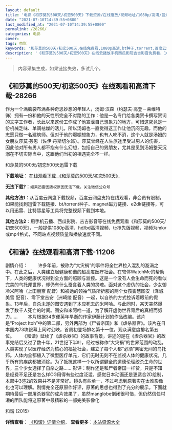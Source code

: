 ```yaml
---
layout: default
title: '电影《和莎莫的500天/初恋500天》下载资源/在线播放/视频地址/1080p/高清/蓝光'
date: "2021-07-10T14:39:55+0800"
last_modified_at: "2021-07-10T14:39:55+0800"
permalink: /28266/
categories: 电影
cover:
tags: 电影
keywords: '和莎莫的500天/初恋500天,在线免费看,1080p高清,bt种子,torrent,百度云盘,magnet,磁力链,迅雷下载资源'
description: '《和莎莫的500天/初恋500天》在线云播放手机西瓜影院吉吉影音免费看，1080p高清bd/hd未删减完整版和tc抢先枪版，mkv/mp4格式，附带bt/torrent种子、magnet/磁力链、百度云盘、网盘资源迅雷下载链接'
---
```


>内容采集生成，如果链接失效，多试几个。


## 《和莎莫的500天/初恋500天》在线观看和高清下载-28266

作为一个满脑袋布满各种奇思妙想的年轻人，汤姆·汉森（约瑟夫·高登－莱维特饰）拥有一份和他的天性所完全不对路的工作：他是一名专门给各类贺卡撰写贺词的文字工作者，长此以来这份工作成了他宣泄自己想象力的地方，可惜这究竟是一份机械乏味、单调枯燥的活儿，所以汤姆也一直觉得这工作让他沉闷无趣，而他的志愿只做一名建筑师。但对于他的爆棚想象力，也有人吃不消，这个人就是汤姆的女朋友莎莫·芬恩（佐伊&middot;丹斯切尔饰）。莎莫曾经在人生旅途里受过男人的伤害，因此他对所有男人都不抱有什么幻想，包括自己的男朋友，尤其是见到汤姆整天沉溺在不切实际当中，这跟他们当初的相遇完全不一样。


和莎莫的500天/初恋500天迅雷下载

**下载地址**： [在线观看下载 《和莎莫的500天/初恋500天》](https://www.993dy.com//vod-detail-id-20245.html) 


**无法下载?**：`如果迅雷因版权原因无法下载，关注微信公众号 `

**其他方法1**：从百度云网盘下载视频，百度云网盘支持在线观看，非会员有限制，如果能找到迅雷下载链接、bt/torrent种子、magnet磁力链接、e2dk链接等，可以用迅雷、比特彗星等工具将完整视频下载到本地。

**其他方法2**：用手机云播、西瓜影院、吉吉影音等在线免费观看《和莎莫的500天/初恋500天》，一般提供1080p高清、hd/bd高清视频、tc抢先版视频，视频为mkv或mp4格式，不同站点视频质量和播放速度不同。


## 《和谐》在线观看和高清下载-11206

剧情介绍： 　　许多年前，被称为“大灾祸”的事件将全世界拉入混乱的漩涡之中。在此之后，人类建立起健康和谐的超高度医疗社会。在软体WatchMe的帮助下，人类的健康状况得到全方面的照顾与监控。这是一个没有人会生命而死的看似完美的乌托邦世界，却仍有什么蚕食着人类的灵魂。面对这个虚伪的社会，少女御冷米阿哈（上田丽奈 配音）和被她的领袖气质所折服的两个女孩雾慧图安（泽城美雪 配音）、零下堂吉安（洲崎绫 配音）一起，以自杀的方式控诉着眼前的假象。13年后，自杀未遂的图安遇到了本应死去的米阿哈。与此同时，某天突然爆发了数千人死亡的时间。图安和米阿哈一道，为了解开虚伪世界背后的真相而努力…… 　　本片根据34岁便英年早逝的作家伊藤计划的作品改编。该片是“Project Itoh”中的第二部，另外两部为《尸者帝国》和《虐杀器官》。该片在日本国内73块银幕上同时公映，首周初登场排名第十一位，观众满意度排名第五位。 　　《和谐》延续了《虐杀器官》的故事背景，讲述的是在《虐杀器官》的故事完结后又过了数十年，21世纪下半叶，经过被称作“大灾祸”的世界范围的动乱，人类实现了以医疗经济为核心的福祉社会，建立了每个人都“必须”亲密无间的乌托邦。人体内全都植入了微型医疗单元，它们无时无刻不在监视人体的健康状况，几乎所有的疾病都被消除。为了抵抗这样一个以所谓健全的道德伦理绞杀生命的世界，三个少女选择了自杀之路…… 影评：制作还是和尸者帝国一样赞，只是不知是经费不足还是怎么样CG用得有些过度泛滥，感觉日本动画还是更适合2D绘制，本部中3渲2的效果并不是非常好。镜头有些单一，不过考虑到原著实在太难影像化也可以理解。剧情完全还原原作好评，原著的思想也得到了充分的展示。下面就期待最后一部屠杀器官的成片效果了，虽然manglobe倒闭很可惜，但仍然信任村濑的团队能将这原著中最精彩的一部完美影像化


和谐 (2015)

**详情查看**： [《和谐》详情介绍](/movie/11206/)， **查看更多**：[本站资源大全](/movie/t/all/)

